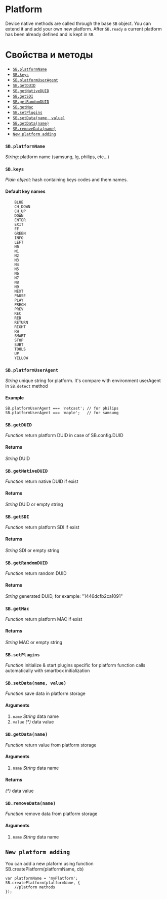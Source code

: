 # Platform

Device native methods are called through the base `SB` object. You can extend it and add your own new platform.
After `SB.ready` a current platform has been already defined and is  kept in `SB`.

# Свойства и методы

* <a href="#_platformName">`SB.platformName`</a>
* <a href="#_keys">`SB.keys`</a>
* <a href="#_platformUserAgent">`SB.platformUserAgent`</a>
* <a href="#_getDUID">`SB.getDUID`</a>
* <a href="#_getNativeDUID">`SB.getNativeDUID`</a>
* <a href="#_getSDI">`SB.getSDI`</a>
* <a href="#_getRandomDUID">`SB.getRandomDUID`</a>
* <a href="#_getMac">`SB.getMac`</a>
* <a href="#_setPlugins">`SB.setPlugins`</a>
* <a href="#_setData">`SB.setData(name, value)`</a>
* <a href="#_getData">`SB.getData(name)`</a>
* <a href="#_removeData">`SB.removeData(name)`</a>
* <a href="#_addplatform">`New platform adding`</a>



### <a id="_platformName"></a> `SB.platformName`

*String*: platform name (samsung, lg, philips, etc...)


### <a id="_keys"></a> `SB.keys`

*Plain object*: hash containing keys codes and them names.

#### Default key names

        BLUE
        CH_DOWN
        CH_UP
        DOWN
        ENTER
        EXIT
        FF
        GREEN
        INFO
        LEFT
        N0
        N1
        N2
        N3
        N4
        N5
        N6
        N7
        N8
        N9
        NEXT
        PAUSE
        PLAY
        PRECH
        PREV
        REC
        RED
        RETURN
        RIGHT
        RW
        SMART
        STOP
        SUBT
        TOOLS
        UP
        YELLOW



### <a id="_platformUserAgent"></a> `SB.platformUserAgent`

*String* unique string for platform. It's compare with environment userAgent in `SB.detect` method

#### Example

    SB.platformUserAgent === 'netcast'; // for philips
    SB.platformUserAgent === 'maple';   // for samsung



### <a id="_getDUID"></a> `SB.getDUID`

*Function* return platform DUID in case of SB.config.DUID

#### Returns

*String* DUID



### <a id="_getNativeDUID"></a> `SB.getNativeDUID`

*Function* return native DUID if exist

#### Returns

*String* DUID or empty string



### <a id="_getSDI"></a> `SB.getSDI`

*Function* return platform SDI if exist

#### Returns

*String* SDI or empty string



### <a id="_getRandomDUID"></a> `SB.getRandomDUID`

*Function* return random DUID

#### Returns

*String* generated DUID, for example: "1446dcfb2ca1091"



### <a id="_getMac"></a> `SB.getMac`

*Function* return platform MAC if exist

#### Returns

*String* MAC or empty string



### <a id="_setPlugins"></a> `SB.setPlugins`

*Function* initialize & start plugins specific for platform
function calls automatically with smartbox initialization



### <a id="_setData"></a> `SB.setData(name, value)`

*Function* save data in platform storage

#### Arguments

1. `name` *String* data name
2. `value` *(&#42;)* data value



### <a id="_getData"></a> `SB.getData(name)`

*Function* return value from platform storage

#### Arguments

1. `name` *String* data name

#### Returns

*(&#42;)* data value



### <a id="_removeData"></a> `SB.removeData(name)`

*Function* remove data from platform storage

#### Arguments

1. `name` *String* data name



## <a id="_addplatform"></a> `New platform adding`

You can add a new plaform using function  SB.createPlatform(platformName, cb)

```
var platformName = 'myPlatform';
SB.createPlatform(platformName, {
    //platform methods
});
```


